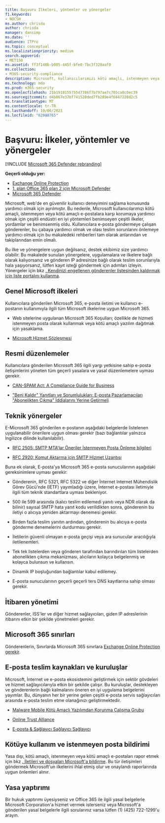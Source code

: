 ```yaml
---
title: Başvuru İlkeleri, yöntemler ve yönergeler
f1.keywords:
- NOCSH
ms.author: chrisda
author: chrisda
manager: dansimp
ms.date: ''
audience: ITPro
ms.topic: conceptual
ms.localizationpriority: medium
search.appverid:
- MET150
ms.assetid: ff3f140b-b005-445f-bfe0-7bc3f328aaf0
ms.collection:
- M365-security-compliance
description: Microsoft, kullanıcılarımızı kötü amaçlı, istenmeyen veya kötü amaçlı e-postalara karşı korumaya yardımcı olmak için çeşitli ilkeler, yordamlar ve çeşitli endüstri en iyi yöntemleri benimsedi.
ms.technology: mdo
ms.prod: m365-security
ms.openlocfilehash: 21b1918155755d7786f7b797ae7c705ca8c0ec39
ms.sourcegitcommit: d4b867e37bf741528ded7fb289e4f6847228d2c5
ms.translationtype: MT
ms.contentlocale: tr-TR
ms.lasthandoff: 10/06/2021
ms.locfileid: "62988765"
---
```

# <a name="reference-policies-practices-and-guidelines"></a>Başvuru: İlkeler, yöntemler ve yönergeler

[!INCLUDE [Microsoft 365 Defender rebranding](../includes/microsoft-defender-for-office.md)]

**Geçerli olduğu yer:**
- [Exchange Online Protection](exchange-online-protection-overview.md)
- [1. plan Office 365 plan 2 için Microsoft Defender](defender-for-office-365.md)
- [Microsoft 365 Defender](../defender/microsoft-365-defender.md)

Microsoft, web'de en güvenilir kullanıcı deneyimini sağlama konusunda yardımcı olmak için ayrılmıştır. Bu nedenle, Microsoft kullanıcılarımızı kötü amaçlı, istenmeyen veya kötü amaçlı e-postalara karşı korumaya yardımcı olmak için çeşitli endüstri en iyi yöntemleri benimseyen çeşitli ilkeler, yordamlar ve benimsenmiş oldu. Kullanıcılara e-posta göndermeye çalışan gönderenler, bu çabaya yardımcı olmak ve olası teslim sorunlarını önlemeye yardımcı olmak için bu makaledeki rehberleri tam olarak anlarından ve takiplarından emin olmalı.

Bu ilke ve yönergelere uygun değilsanız, destek ekibimiz size yardımcı olabilir. Bu makalede sunulan yönergelere, uygulamalara ve ilkelere bağlı olarak kalıyorsanız ve gönderen IP adresinize bağlı olarak teslim sorunlarıyla hala yaşıyorsanız, lütfen kayıt isteği göndermek için adımları izleyin. Yönergeler için bkz [. Kendinizi engellenen gönderenler listesinden kaldırmak için liste portalını kullanma](use-the-delist-portal-to-remove-yourself-from-the-office-365-blocked-senders-lis.md).

## <a name="general-microsoft-policies"></a>Genel Microsoft ilkeleri

Kullanıcılara gönderilen Microsoft 365, e-posta iletimi ve kullanıcı e-postanın kullanımıyla ilgili tüm Microsoft ilkelerine uygun Microsoft 365.

- Web sitelerine uygulanan Microsoft 365 Koşulları; özellikle de hizmeti istenmeyen posta olarak kullanmak veya kötü amaçlı yazılım dağıtmak için yasaklama.

- [Microsoft Hizmet Sözleşmesi](https://www.microsoft.com/servicesagreement/)

## <a name="governmental-regulations"></a>Resmi düzenlemeler

Kullanıcılara gönderilen Microsoft 365 ilgili yargı yetkisine sahip e-posta iletişimlerini yöneten tüm geçerli yasalara ve yasal düzenlemelere uyması gerekir.

- [CAN-SPAM Act: A Compliance Guide for Business](https://www.ftc.gov/tips-advice/business-center/guidance/can-spam-act-compliance-guide-business)

- ["Beni Kaldır" Yanıtları ve Sorumlulukları: E-posta Pazarlamacıları "Abonelikten Çıkma" İddialarını Yerine Getirmeli](https://www.lawpublish.com/ftc-emai-marketers-unsubscribe-claims.html)

## <a name="technical-guidelines"></a>Teknik yönergeler

E-Microsoft 365 gönderilen e-postanın aşağıdaki belgelerde listelenen uygulanabilir önerilere uygun olması gerekir (bazı bağlantılar yalnızca İngilizce dilinde kullanılabilir).

- [RFC 2505: SMTP MTA'lar Öneriler İstenmeyen Posta Önleme bilgileri](https://www.ietf.org/rfc/rfc2505.txt)

- [RFC 2920: Komut Aktarma için SMTP Hizmet Uzantısı](https://www.ietf.org/rfc/rfc2920.txt)

Buna ek olarak, E-posta'ya Microsoft 365 e-posta sunucularının aşağıdaki gereksinimlere uyması gerekir:

- Gönderenin, RFC 5321, RFC 5322 ve diğer İnternet Internet Mühendislik Görev Gücü'nde (IETF) yayımladığı üzere, İnternet e-postası iletimiyle ilgili tüm teknik standartlara uyması bekleniyor.

- 500 ile 599 arasında (kalıcı teslim edilemedi yanıtı veya NDR olarak da bilinir) sayısal SMTP hata yanıt kodu verilidikten sonra, gönderenin bu iletiyi o alıcıya yeniden aktarmayı denemesi gerekir.

- Birden fazla teslim yanıtın ardından, gönderenin bu alıcıya e-posta gönderme denemelerini durdurması gerekir.

- İletilerin güvenli olmayan e-posta geçişi veya ara sunucular aracılığıyla iletilenemleri.

- Tek tek listelerden veya gönderen tarafından barındırılan tüm listelerden abonelikten çıkma mekanizması, alıcıların kolayca belgelenmiş ve kolayca bulunsun ve kullansın.

- Dinamik IP boşluğundan bağlantılar kabul edilemey.

- E-posta sunucularının geçerli geçerli ters DNS kayıtlarına sahip olması gerekir.

## <a name="reputation-management"></a>İtibaren yönetimi

Gönderenler, ISS'ler ve diğer hizmet sağlayıcıları, giden IP adreslerinin itibarını etkin bir şekilde yönetmeleri gerekir.

## <a name="microsoft-365-limits"></a>Microsoft 365 sınırları

Gönderenlerin, Sınırlarda Microsoft 365 sınırlara [Exchange Online Protection gerekir](/office365/servicedescriptions/exchange-online-protection-service-description/exchange-online-protection-limits).

## <a name="email-delivery-resources-and-organizations"></a>E-posta teslim kaynakları ve kuruluşlar

Microsoft, İnternet ve e-posta ekosistemini geliştirmek için sektör gövdeleri ve hizmet sağlayıcılarıyla etkin bir şekilde çalışır. Bu kuruluşlar, destekleyen ve gönderenlerin bağlı kalmalarını öneren en iyi uygulama belgelerini yayımlar. Bu, dünyanın her bir yerine gelen çeşitli e-posta servis sağlayıcıları arasında e-posta teslim etme olanağınızı geliştirmektedir.

- [Malware Mobile Kötü Amaçlı Yazılımdan Korunma Çalışma Grubu](https://www.m3aawg.org/)

- [Online Trust Alliance](https://www.internetsociety.org/ota/)

- [E-posta & Sağlayıcı Sağlayıcı Sağlayıcı](https://www.espcoalition.org/)

## <a name="abuse-and-spam-reporting"></a>Kötüye kullanım ve istenmeyen posta bildirimi

Yasa dışı, kötü amaçlı, istenmeyen veya kötü amaçlı e-postaları rapor etmek için bkz [. İletileri ve dosyaları Microsoft'a bildirme](report-junk-email-messages-to-microsoft.md). Bu tür iletişimleri göndermek Microsoft'un ilkelerini ihlal etmiş olur ve onaylandı raporlarında uygun önlemleri alınır.

## <a name="law-enforcement"></a>Yasa yaptırımı

Bir hukuk yaptırımı üyesiyseniz ve Office 365 ile ilgili yasal belgelerle Microsoft Corporation'a hizmet vermek isterseniz veya Microsoft'a gönderilen yasal belgelerle ilgili sorularınız varsa lütfen (1) (425) 722-1299'u arayın.